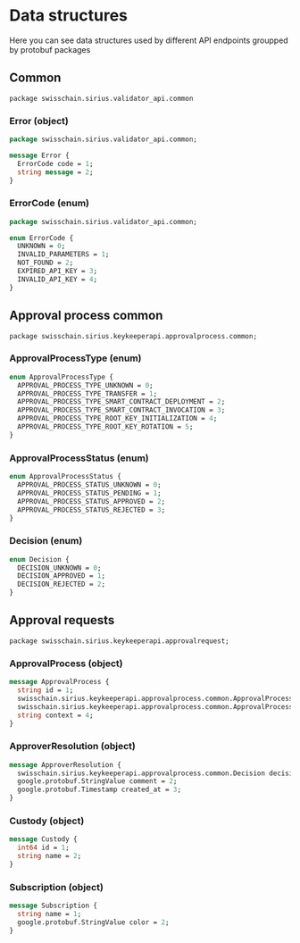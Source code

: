 # Data structures

Here you can see data structures used by different API endpoints groupped by protobuf packages

## Common

`package swisschain.sirius.validator_api.common`

### Error (object)

```protobuf
package swisschain.sirius.validator_api.common;

message Error {
  ErrorCode code = 1;
  string message = 2;
}
```

### ErrorCode (enum)

```protobuf
package swisschain.sirius.validator_api.common;

enum ErrorCode {
  UNKNOWN = 0;
  INVALID_PARAMETERS = 1;
  NOT_FOUND = 2;
  EXPIRED_API_KEY = 3;
  INVALID_API_KEY = 4;
}
```

## Approval process common

`package swisschain.sirius.keykeeperapi.approvalprocess.common;`

### ApprovalProcessType (enum)

```protobuf
enum ApprovalProcessType {
  APPROVAL_PROCESS_TYPE_UNKNOWN = 0;
  APPROVAL_PROCESS_TYPE_TRANSFER = 1;
  APPROVAL_PROCESS_TYPE_SMART_CONTRACT_DEPLOYMENT = 2;
  APPROVAL_PROCESS_TYPE_SMART_CONTRACT_INVOCATION = 3;
  APPROVAL_PROCESS_TYPE_ROOT_KEY_INITIALIZATION = 4;
  APPROVAL_PROCESS_TYPE_ROOT_KEY_ROTATION = 5;
}
```

### ApprovalProcessStatus (enum)

```protobuf
enum ApprovalProcessStatus {
  APPROVAL_PROCESS_STATUS_UNKNOWN = 0;
  APPROVAL_PROCESS_STATUS_PENDING = 1;
  APPROVAL_PROCESS_STATUS_APPROVED = 2;
  APPROVAL_PROCESS_STATUS_REJECTED = 3;
}
```

### Decision (enum)

```protobuf
enum Decision {
  DECISION_UNKNOWN = 0;
  DECISION_APPROVED = 1;
  DECISION_REJECTED = 2;
}
```

## Approval requests

`package swisschain.sirius.keykeeperapi.approvalrequest;`

### ApprovalProcess (object)

```protobuf
message ApprovalProcess {
  string id = 1;
  swisschain.sirius.keykeeperapi.approvalprocess.common.ApprovalProcessType type = 2;
  swisschain.sirius.keykeeperapi.approvalprocess.common.ApprovalProcessStatus status = 3;
  string context = 4;
}
```

### ApproverResolution (object)

```protobuf
message ApproverResolution {
  swisschain.sirius.keykeeperapi.approvalprocess.common.Decision decision = 1;
  google.protobuf.StringValue comment = 2;
  google.protobuf.Timestamp created_at = 3;
}
```

### Custody (object)

```protobuf
message Custody {
  int64 id = 1;
  string name = 2;
}
```

### Subscription (object)

```protobuf
message Subscription {
  string name = 1;
  google.protobuf.StringValue color = 2;
}
```